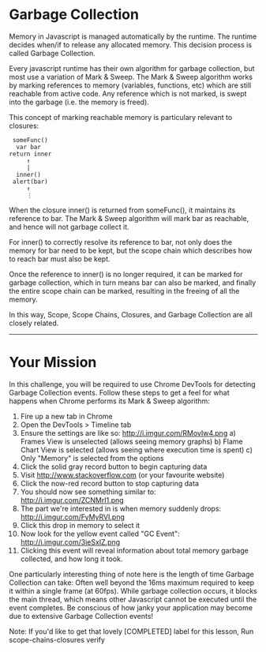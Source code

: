 # Garbage Collection

Memory in Javascript is managed automatically by the runtime. The runtime
decides when/if to release any allocated memory. This decision process is called
Garbage Collection.

Every javascript runtime has their own algorithm for garbage collection, but
most use a variation of Mark & Sweep. The Mark & Sweep algorithm works by
marking references to memory (variables, functions, etc) which are still
reachable from active code. Any reference which is not marked, is swept into
the garbage (i.e. the memory is freed).

This concept of marking reachable memory is particulary relevant to closures:

     someFunc()
      var bar
    return inner
         ↑
         |
      inner()
     alert(bar)
         ↑
         ⋮

When the closure inner() is returned from someFunc(), it maintains its
reference to bar. The Mark & Sweep algorithm will mark bar as reachable, and
hence will not garbage collect it.

For inner() to correctly resolve its reference to bar, not only does the
memory for bar need to be kept, but the scope chain which describes how to
reach bar must also be kept.

Once the reference to inner() is no longer required, it can be marked for
garbage collection, which in turn means bar can also be marked, and finally
the entire scope chain can be marked, resulting in the freeing of all the
memory.

In this way, Scope, Scope Chains, Closures, and Garbage Collection are all
closely related.

-------------------------------------------------------------------------------

# Your Mission

In this challenge, you will be required to use Chrome DevTools for detecting
Garbage Collection events. Follow these steps to get a feel for what happens
when Chrome performs its Mark & Sweep algorithm:

1)  Fire up a new tab in Chrome
2)  Open the DevTools > Timeline tab
3)  Ensure the settings are like so: http://i.imgur.com/RMovIw4.png
  a) Frames View is unselected (allows seeing memory graphs)
  b) Flame Chart View is selected (allows seeing where execution time is spent)
  c) Only "Memory" is selected from the options
4)  Click the solid gray record button to begin capturing data
5)  Visit http://www.stackoverflow.com (or your favourite website)
6)  Click the now-red record button to stop capturing data
7)  You should now see something similar to: http://i.imgur.com/ZCNMrI1.png
8)  The part we're interested in is when memory suddenly drops:
    http://i.imgur.com/FyMyRVI.png
9)  Click this drop in memory to select it
10) Now look for the yellow event called "GC Event": http://i.imgur.com/3ieSxIZ.png
11) Clicking this event will reveal information about total memory garbage
    collected, and how long it took.

One particularly interesting thing of note here is the length of time Garbage
Collection can take: Often well beyond the 16ms maximum required to keep it
within a single frame (at 60fps). While garbage collection occurs, it blocks the
main thread, which means other Javascript cannot be executed until the event
completes. Be conscious of how janky your application may become due to
extensive Garbage Collection events!

Note: If you'd like to get that lovely [COMPLETED] label for this lesson,
Run scope-chains-closures verify
